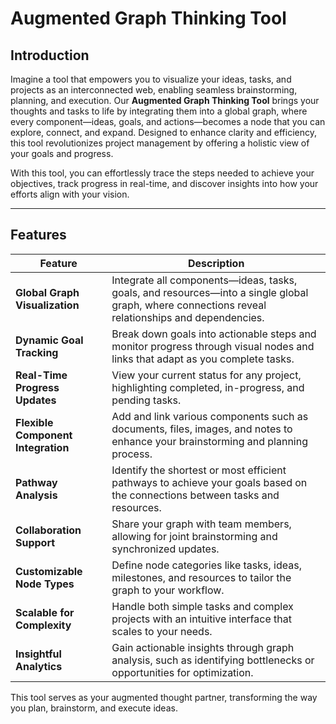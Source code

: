 # Augmented Graph Thinking Tool

## Introduction

Imagine a tool that empowers you to visualize your ideas, tasks, and projects as an interconnected web, enabling seamless brainstorming, planning, and execution. Our **Augmented Graph Thinking Tool** brings your thoughts and tasks to life by integrating them into a global graph, where every component—ideas, goals, and actions—becomes a node that you can explore, connect, and expand. Designed to enhance clarity and efficiency, this tool revolutionizes project management by offering a holistic view of your goals and progress.

With this tool, you can effortlessly trace the steps needed to achieve your objectives, track progress in real-time, and discover insights into how your efforts align with your vision.

---

## Features

| Feature                  | Description                                                                                     |
|--------------------------|-------------------------------------------------------------------------------------------------|
| **Global Graph Visualization** | Integrate all components—ideas, tasks, goals, and resources—into a single global graph, where connections reveal relationships and dependencies. |
| **Dynamic Goal Tracking** | Break down goals into actionable steps and monitor progress through visual nodes and links that adapt as you complete tasks. |
| **Real-Time Progress Updates** | View your current status for any project, highlighting completed, in-progress, and pending tasks. |
| **Flexible Component Integration** | Add and link various components such as documents, files, images, and notes to enhance your brainstorming and planning process. |
| **Pathway Analysis**     | Identify the shortest or most efficient pathways to achieve your goals based on the connections between tasks and resources. |
| **Collaboration Support** | Share your graph with team members, allowing for joint brainstorming and synchronized updates. |
| **Customizable Node Types** | Define node categories like tasks, ideas, milestones, and resources to tailor the graph to your workflow. |
| **Scalable for Complexity** | Handle both simple tasks and complex projects with an intuitive interface that scales to your needs. |
| **Insightful Analytics** | Gain actionable insights through graph analysis, such as identifying bottlenecks or opportunities for optimization. |

This tool serves as your augmented thought partner, transforming the way you plan, brainstorm, and execute ideas.
